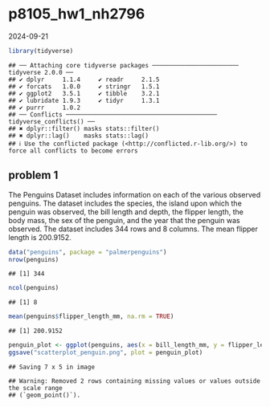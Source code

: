 p8105_hw1_nh2796
================
2024-09-21

``` r
library(tidyverse)
```

    ## ── Attaching core tidyverse packages ──────────────────────── tidyverse 2.0.0 ──
    ## ✔ dplyr     1.1.4     ✔ readr     2.1.5
    ## ✔ forcats   1.0.0     ✔ stringr   1.5.1
    ## ✔ ggplot2   3.5.1     ✔ tibble    3.2.1
    ## ✔ lubridate 1.9.3     ✔ tidyr     1.3.1
    ## ✔ purrr     1.0.2     
    ## ── Conflicts ────────────────────────────────────────── tidyverse_conflicts() ──
    ## ✖ dplyr::filter() masks stats::filter()
    ## ✖ dplyr::lag()    masks stats::lag()
    ## ℹ Use the conflicted package (<http://conflicted.r-lib.org/>) to force all conflicts to become errors

## problem 1

The Penguins Dataset includes information on each of the various
observed penguins. The dataset includes the species, the island upon
which the penguin was observed, the bill length and depth, the flipper
length, the body mass, the sex of the penguin, and the year that the
penguin was observed. The dataset includes 344 rows and 8 columns. The
mean flipper length is 200.9152.

``` r
data("penguins", package = "palmerpenguins")
nrow(penguins)
```

    ## [1] 344

``` r
ncol(penguins)
```

    ## [1] 8

``` r
mean(penguins$flipper_length_mm, na.rm = TRUE)
```

    ## [1] 200.9152

``` r
penguin_plot <- ggplot(penguins, aes(x = bill_length_mm, y = flipper_length_mm, color = species)) + geom_point()
ggsave("scatterplot_penguin.png", plot = penguin_plot)
```

    ## Saving 7 x 5 in image

    ## Warning: Removed 2 rows containing missing values or values outside the scale range
    ## (`geom_point()`).
